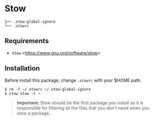 # Stow
    ├── .stow-global-ignore
    └── .stowrc

## Requirements
- `Stow` <<https://www.gnu.org/software/stow>>

## Installation
Before install this package, change `.stowrc` with your $HOME path.

    $ rm -f ~/.stowrc ~/.stow-global-ignore
    $ stow stow -t ~

> **Important:** Stow should be the first package you install as it is responsible for filtering all the files that you
  don't need when you stow a package.

